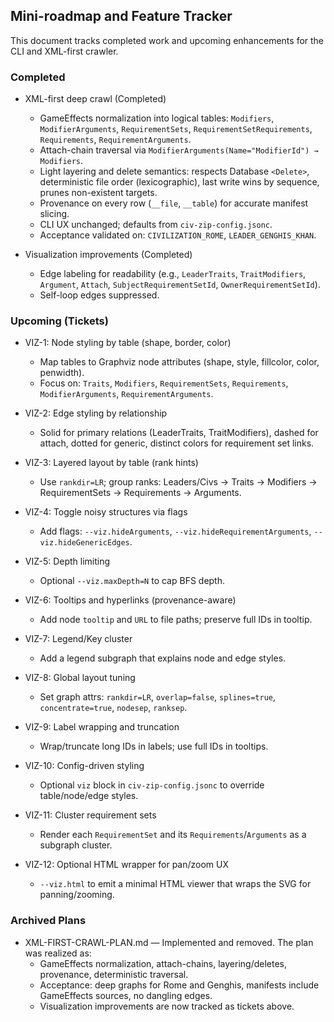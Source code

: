 ## Mini-roadmap and Feature Tracker

This document tracks completed work and upcoming enhancements for the CLI and XML-first crawler.

### Completed

- XML-first deep crawl (Completed)
  - GameEffects normalization into logical tables: `Modifiers`, `ModifierArguments`, `RequirementSets`, `RequirementSetRequirements`, `Requirements`, `RequirementArguments`.
  - Attach-chain traversal via `ModifierArguments(Name="ModifierId") → Modifiers`.
  - Light layering and delete semantics: respects Database `<Delete>`, deterministic file order (lexicographic), last write wins by sequence, prunes non-existent targets.
  - Provenance on every row (`__file`, `__table`) for accurate manifest slicing.
  - CLI UX unchanged; defaults from `civ-zip-config.jsonc`.
  - Acceptance validated on: `CIVILIZATION_ROME`, `LEADER_GENGHIS_KHAN`.

- Visualization improvements (Completed)
  - Edge labeling for readability (e.g., `LeaderTraits`, `TraitModifiers`, `Argument`, `Attach`, `SubjectRequirementSetId`, `OwnerRequirementSetId`).
  - Self-loop edges suppressed.

### Upcoming (Tickets)

- VIZ-1: Node styling by table (shape, border, color)
  - Map tables to Graphviz node attributes (shape, style, fillcolor, color, penwidth).
  - Focus on: `Traits`, `Modifiers`, `RequirementSets`, `Requirements`, `ModifierArguments`, `RequirementArguments`.

- VIZ-2: Edge styling by relationship
  - Solid for primary relations (LeaderTraits, TraitModifiers), dashed for attach, dotted for generic, distinct colors for requirement set links.

- VIZ-3: Layered layout by table (rank hints)
  - Use `rankdir=LR`; group ranks: Leaders/Civs → Traits → Modifiers → RequirementSets → Requirements → Arguments.

- VIZ-4: Toggle noisy structures via flags
  - Add flags: `--viz.hideArguments`, `--viz.hideRequirementArguments`, `--viz.hideGenericEdges`.

- VIZ-5: Depth limiting
  - Optional `--viz.maxDepth=N` to cap BFS depth.

- VIZ-6: Tooltips and hyperlinks (provenance-aware)
  - Add node `tooltip` and `URL` to file paths; preserve full IDs in tooltip.

- VIZ-7: Legend/Key cluster
  - Add a legend subgraph that explains node and edge styles.

- VIZ-8: Global layout tuning
  - Set graph attrs: `rankdir=LR`, `overlap=false`, `splines=true`, `concentrate=true`, `nodesep`, `ranksep`.

- VIZ-9: Label wrapping and truncation
  - Wrap/truncate long IDs in labels; use full IDs in tooltips.

- VIZ-10: Config-driven styling
  - Optional `viz` block in `civ-zip-config.jsonc` to override table/node/edge styles.

- VIZ-11: Cluster requirement sets
  - Render each `RequirementSet` and its `Requirements`/`Arguments` as a subgraph cluster.

- VIZ-12: Optional HTML wrapper for pan/zoom UX
  - `--viz.html` to emit a minimal HTML viewer that wraps the SVG for panning/zooming.

### Archived Plans

- XML-FIRST-CRAWL-PLAN.md — Implemented and removed. The plan was realized as:
  - GameEffects normalization, attach-chains, layering/deletes, provenance, deterministic traversal.
  - Acceptance: deep graphs for Rome and Genghis, manifests include GameEffects sources, no dangling edges.
  - Visualization improvements are now tracked as tickets above.


